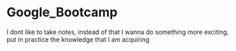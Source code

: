 # Google_Bootcamp
I dont like to take notes, instead of that I wanna do something more exciting, put in practice the knowledge that I am acquiring
